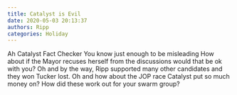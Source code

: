 ```yaml
---
title: Catalyst is Evil
date: 2020-05-03 20:13:37
authors: Ripp
categories: Holiday
---
```


 Ah Catalyst Fact Checker 
You know just enough to be misleading 
How about if the Mayor recuses herself from the discussions would that be ok with you?
Oh and by the way, Ripp supported many other candidates and they won
Tucker lost. Oh and how about the JOP race Catalyst put so much money on?  How did these work out for your swarm group?